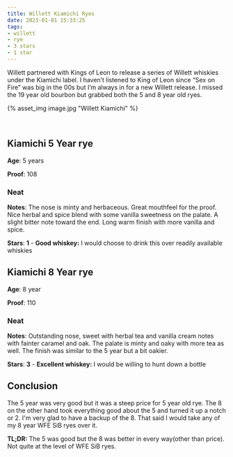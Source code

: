 ```yaml
---
title: Willett Kiamichi Ryes
date: 2023-01-01 15:33:25
tags:
- willett
- rye
- 3 stars
- 1 star
---
```


Willett partnered with Kings of Leon to release a series of Willett whiskies under the Kiamichi label. I haven’t listened to King of Leon since “Sex on Fire” was big in the 00s but I’m always in for a new Willett release. I missed the 19 year old bourbon but grabbed both the 5 and 8 year old ryes.


{% asset_img image.jpg "Willett Kiamichi" %}

&nbsp;

## Kiamichi 5 Year rye

**Age**: 5 years

**Proof**: 108

### Neat

**Notes**: The nose is minty and herbaceous. Great mouthfeel for the proof. Nice herbal and spice blend with some vanilla sweetness on the palate. A slight bitter note toward the end. Long warm finish with more vanilla and spice.

**Stars**: **1** - **Good whiskey:** I would choose to drink this over readily available whiskies


## Kiamichi 8 Year rye

**Age**: 8 year

**Proof**: 110

### Neat

**Notes**: Outstanding nose, sweet with herbal tea and vanilla cream notes with fainter caramel and oak. The palate is minty and oaky with more tea as well. The finish was similar to the 5 year but a bit oakier.

**Stars**: **3** - **Excellent whiskey:** I would be willing to hunt down a bottle


## Conclusion

The 5 year was very good but it was a steep price for 5 year old rye. The 8 on the other hand took everything good about the 5 and turned it up a notch or 2. I'm very glad to have a backup of the 8. That said I would take any of my 8 year WFE SiB ryes over it.

**TL;DR:** The 5 was good but the 8 was better in every way(other than price). Not quite at the level of WFE SiB ryes.